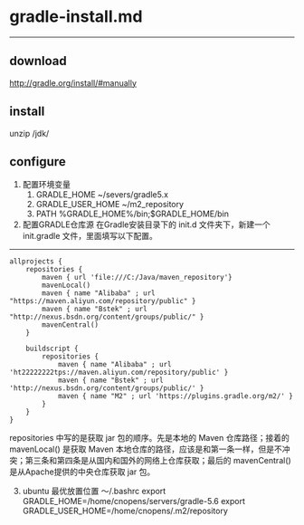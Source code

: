 # gradle-install.md
---

## download 
http://gradle.org/install/#manually

## install 
unzip /jdk/

## configure

1. 配置环境变量
	1) GRADLE_HOME 
	~/severs/gradle5.x
	2) GRADLE_USER_HOME
	~/m2_repository
	3) PATH
	%GRADLE_HOME%/bin;$GRADLE_HOME/bin
2. 配置GRADLE仓库源
在Gradle安装目录下的 init.d 文件夹下，新建一个 init.gradle 文件，里面填写以下配置。
---
	allprojects {
	    repositories {
	        maven { url 'file:///C:/Java/maven_repository'}
	        mavenLocal()
	        maven { name "Alibaba" ; url "https://maven.aliyun.com/repository/public" }
	        maven { name "Bstek" ; url "http://nexus.bsdn.org/content/groups/public/" }
	        mavenCentral()
	    }

	    buildscript { 
	        repositories { 
	            maven { name "Alibaba" ; url 'ht22222222tps://maven.aliyun.com/repository/public' }
	            maven { name "Bstek" ; url 'http://nexus.bsdn.org/content/groups/public/' }
	            maven { name "M2" ; url 'https://plugins.gradle.org/m2/' }
	        }
	    }
	}

repositories 中写的是获取 jar 包的顺序。先是本地的 Maven 仓库路径；接着的 mavenLocal() 是获取 Maven 本地仓库的路径，应该是和第一条一样，但是不冲突；第三条和第四条是从国内和国外的网络上仓库获取；最后的 mavenCentral() 是从Apache提供的中央仓库获取 jar 包。

3. ubuntu 最优放置位置
～/.bashrc
export GRADLE_HOME=/home/cnopens/servers/gradle-5.6
export GRADLE_USER_HOME=/home/cnopens/.m2/repository